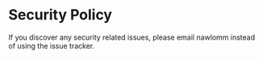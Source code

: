 # Security Policy

If you discover any security related issues, please email nawlomm instead of using the issue tracker.
